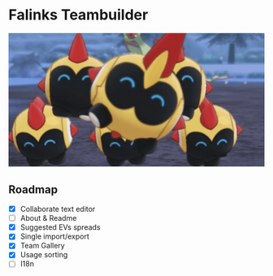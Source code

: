 # Falinks Teambuilder

<a href="https://creativedesignsguru.com/demo/Nextjs-Boilerplate/"><img src="public/assets/images/hero.png?raw=true" alt="Falinks Teambuilder"></a>

## Roadmap

- [X] Collaborate text editor
- [ ] About & Readme
- [X] Suggested EVs spreads
- [X] Single import/export
- [X] Team Gallery
- [X] Usage sorting
- [ ] I18n
